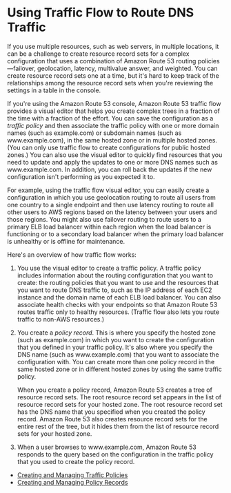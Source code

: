 # Using Traffic Flow to Route DNS Traffic<a name="traffic-flow"></a>

If you use multiple resources, such as web servers, in multiple locations, it can be a challenge to create resource record sets for a complex configuration that uses a combination of Amazon Route 53 routing policies—failover, geolocation, latency, multivalue answer, and weighted\. You can create resource record sets one at a time, but it's hard to keep track of the relationships among the resource record sets when you're reviewing the settings in a table in the console\.

If you're using the Amazon Route 53 console, Amazon Route 53 traffic flow provides a visual editor that helps you create complex trees in a fraction of the time with a fraction of the effort\. You can save the configuration as a *traffic policy* and then associate the traffic policy with one or more domain names \(such as example\.com\) or subdomain names \(such as www\.example\.com\), in the same hosted zone or in multiple hosted zones\. \(You can only use traffic flow to create configurations for public hosted zones\.\) You can also use the visual editor to quickly find resources that you need to update and apply the updates to one or more DNS names such as www\.example\.com\. In addition, you can roll back the updates if the new configuration isn't performing as you expected it to\.

For example, using the traffic flow visual editor, you can easily create a configuration in which you use geolocation routing to route all users from one country to a single endpoint and then use latency routing to route all other users to AWS regions based on the latency between your users and those regions\. You might also use failover routing to route users to a primary ELB load balancer within each region when the load balancer is functioning or to a secondary load balancer when the primary load balancer is unhealthy or is offline for maintenance\.

Here's an overview of how traffic flow works:

1. You use the visual editor to create a traffic policy\. A traffic policy includes information about the routing configuration that you want to create: the routing policies that you want to use and the resources that you want to route DNS traffic to, such as the IP address of each EC2 instance and the domain name of each ELB load balancer\. You can also associate health checks with your endpoints so that Amazon Route 53 routes traffic only to healthy resources\. \(Traffic flow also lets you route traffic to non\-AWS resources\.\)

1. You create a *policy record*\. This is where you specify the hosted zone \(such as example\.com\) in which you want to create the configuration that you defined in your traffic policy\. It's also where you specify the DNS name \(such as www\.example\.com\) that you want to associate the configuration with\. You can create more than one policy record in the same hosted zone or in different hosted zones by using the same traffic policy\.

   When you create a policy record, Amazon Route 53 creates a tree of resource record sets\. The root resource record set appears in the list of resource record sets for your hosted zone\. The root resource record set has the DNS name that you specified when you created the policy record\. Amazon Route 53 also creates resource record sets for the entire rest of the tree, but it hides them from the list of resource record sets for your hosted zone\.

1. When a user browses to www\.example\.com, Amazon Route 53 responds to the query based on the configuration in the traffic policy that you used to create the policy record\.


+ [Creating and Managing Traffic Policies](traffic-policies.md)
+ [Creating and Managing Policy Records](traffic-policy-records.md)